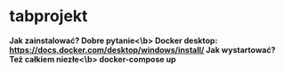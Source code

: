# tabprojekt
<b>Jak zainstalować? Dobre pytanie<\b>
  Docker desktop: https://docs.docker.com/desktop/windows/install/
<b>Jak wystartować? Też całkiem niezłe<\b>
  docker-compose up
